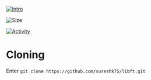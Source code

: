  [![Intro](https://img.shields.io/badge/Cursus-libft-success?style=for-the-badge&logo=42)](https://github.com/sureshk75/42ProjectFiles/blob/main/Libft.pdf)
 
![Size](https://img.shields.io/github/languages/code-size/sureshk75/libft?label=Size)

 [![Activity](https://img.shields.io/github/last-commit/sureshk75/libft?color=red&label=Last%20Commit&style=flat)](https://github.com/sureshk75/libft)


# Cloning
Enter `git clone https://github.com/sureshk75/libft.git`
